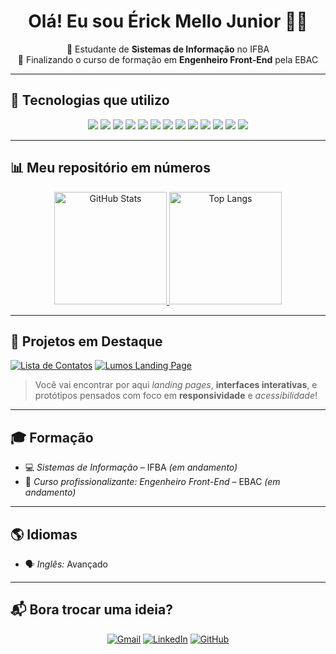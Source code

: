 <h1 align="center">Olá! Eu sou Érick Mello Junior 👨‍💻</h1>

<p align="center">
  🚀 Estudante de <strong>Sistemas de Informação</strong> no IFBA<br/>
  🎯 Finalizando o curso de formação em <strong>Engenheiro Front-End</strong> pela EBAC
</p>

---

## 🧰 Tecnologias que utilizo

<div align="center">

<!-- Linguagens -->
<img src="https://img.shields.io/badge/TypeScript-3178C6?style=flat-square&logo=typescript&logoColor=white"/>
<img src="https://img.shields.io/badge/React-20232A?style=flat-square&logo=react&logoColor=61DAFB"/>
<img src="https://img.shields.io/badge/SASS-hotpink?style=flat-square&logo=sass&logoColor=white"/>
<img src="https://img.shields.io/badge/Bootstrap-7952B3?style=flat-square&logo=bootstrap&logoColor=white"/>
<img src="https://img.shields.io/badge/Vite-646CFF?style=flat-square&logo=vite&logoColor=white"/>
<img src="https://img.shields.io/badge/Vue.js-4FC08D?style=flat-square&logo=vue.js&logoColor=white"/>
<img src="https://img.shields.io/badge/JavaScript-F7DF1E?style=flat-square&logo=javascript&logoColor=black"/>
<img src="https://img.shields.io/badge/HTML5-E34F26?style=flat-square&logo=html5&logoColor=white"/>
<img src="https://img.shields.io/badge/CSS3-1572B6?style=flat-square&logo=css3&logoColor=white"/>
<img src="https://img.shields.io/badge/Less-1D365D?style=flat-square&logo=less&logoColor=white"/>
<img src="https://img.shields.io/badge/Gulp-CF4647?style=flat-square&logo=gulp&logoColor=white"/>
<img src="https://img.shields.io/badge/Grunt-FBA919?style=flat-square&logo=grunt&logoColor=white"/>
<img src="https://img.shields.io/badge/Java-007396?style=flat-square&logo=java&logoColor=white"/>

</div>

---

## 📊 Meu repositório em números

<div align="center">

<!-- Estatísticas -->
<a href="https://github.com/erickmjr">
  <img height="180em" src="https://github-readme-stats.vercel.app/api?username=erickmjr&show_icons=true&theme=dark&include_all_commits=true&count_private=true" alt="GitHub Stats"/>
</a>
<a href="https://github.com/erickmjr">
  <img height="180em" src="https://github-readme-stats.vercel.app/api/top-langs/?username=erickmjr&layout=compact&theme=dark" alt="Top Langs"/>
</a>

</div>

---

## 💼 Projetos em Destaque

[![Lista de Contatos](https://github-readme-stats.vercel.app/api/pin/?username=erickmjr&repo=lista_de_contatos&theme=dark)](https://github.com/erickmjr/lista_de_contatos)
[![Lumos Landing Page](https://github-readme-stats.vercel.app/api/pin/?username=erickmjr&repo=Lumos-LandingPage&theme=dark)](https://github.com/erickmjr/Lumos-LandingPage)

> Você vai encontrar por aqui *landing pages*, **interfaces interativas**, e protótipos pensados com foco em **responsividade** e *acessibilidade*!

---

## 🎓 Formação

- 💻 *Sistemas de Informação* – IFBA *(em andamento)*
- 🧠 *Curso profissionalizante: Engenheiro Front-End* – EBAC *(em andamento)*

---

## 🌎 Idiomas

- 🗣️ *Inglês:* Avançado

---

## 📬 Bora trocar uma ideia?

<div align="center">

[![Gmail](https://img.shields.io/badge/Gmail-erickmellojr@gmail.com-D14836?style=for-the-badge&logo=gmail&logoColor=white)](mailto:erickmellojr@gmail.com)
[![LinkedIn](https://img.shields.io/badge/LinkedIn-Érick%20Mello%20Junior-0077B5?style=for-the-badge&logo=linkedin&logoColor=white)](https://br.linkedin.com/in/erick-mello-junior)
[![GitHub](https://img.shields.io/badge/GitHub-erickmjr-181717?style=for-the-badge&logo=github&logoColor=white)](https://github.com/erickmjr)

</div>
